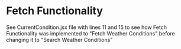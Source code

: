 # Fetch Functionality

See CurrentCondition.jsx file with lines 11 and 15 to see how Fetch Functionality was implemented to "Fetch Weather Conditions" before changing it to "Search Weather Conditions"

